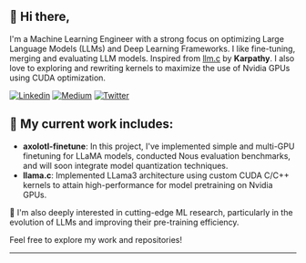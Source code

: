 ## 👋 Hi there,

I'm a Machine Learning Engineer with a strong focus on optimizing Large Language Models (LLMs) and Deep Learning Frameworks. I like fine-tuning, merging and evaluating LLM models. Inspired from [llm.c](https://github.com/karpathy/llm.c) by **Karpathy**. I also love to exploring and rewriting kernels to maximize the use of Nvidia GPUs using CUDA optimization.

[![Linkedin](https://img.shields.io/badge/LinkedIn-0077B5?style=for-the-badge&logo=linkedin&logoColor=white)](https://www.linkedin.com/in/yuvraj-sagar-514806227/)
[![Medium](https://img.shields.io/badge/Medium-12100E?style=for-the-badge&logo=medium&logoColor=white)](https://medium.com/@yuvrajsagar117)
[![Twitter](https://img.shields.io/badge/X-000000?style=for-the-badge&logo=x&logoColor=white)](https://twitter.com/ysagar117)

## 🔬 My current work includes:

- **axolotl-finetune**: In this project, I've implemented simple and multi-GPU finetuning for LLaMA models, conducted Nous evaluation benchmarks, and will soon integrate model quantization techniques.
- **llama.c**: Implemented LLama3 architecture using custom CUDA C/C++ kernels to attain high-performance for model pretraining on Nvidia GPUs.

🚀 I'm also deeply interested in cutting-edge ML research, particularly in the evolution of LLMs and improving their pre-training efficiency.

Feel free to explore my work and repositories!

---

